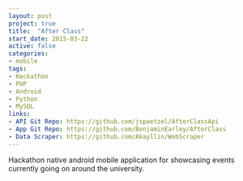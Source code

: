 ```yaml
---
layout: post
project: true
title:  "After Class"
start_date: 2015-03-22
active: false
categories:
- mobile
tags:
- Hackathon
- PHP
- Android
- Python
- MySQL
links:
- API Git Repo: https://github.com/jspaetzel/AfterClassApi
- App Git Repo: https://github.com/BenjaminEarley/AfterClass
- Data Scraper: https://github.com/Akayllin/WebScraper
---
```


Hackathon native android mobile application for showcasing events currently going on around the university.
